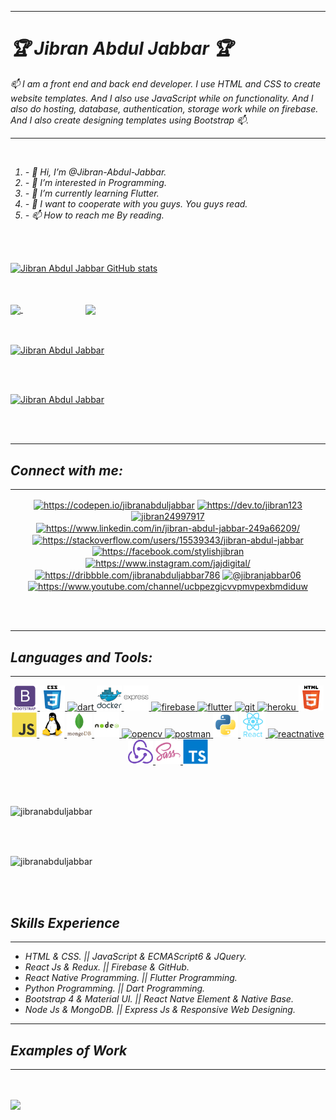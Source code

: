 <hr />
<h1><i style="color: 'aqua'">🏆 Jibran Abdul Jabbar 🏆</i></h1>



<p><i>📫 I am a front end and back end developer. I use HTML and CSS to create website templates. And I also use JavaScript while on functionality. And I also do hosting, database, authentication, storage work while on firebase. And I also create designing templates using Bootstrap 📫.</i></p>

<hr/>
<br/>
<ol>
<i><li> - 👋 Hi, I’m @Jibran-Abdul-Jabbar.</li></i>
<i><li> - 👀 I’m interested in Programming.</li></i>
<i><li> - 🌱 I’m currently learning Flutter.</li></i>
<i><li> - 💞️ I want to cooperate with you guys. You guys read.</li></i>
<i><li> - 📫 How to reach me By reading.</li></i>
</ol
 <br />
 <br />
 <br />

[![Jibran Abdul Jabbar GitHub stats](https://github-readme-stats.vercel.app/api?username=jibranabduljabbar)](https://github.com/jibranabduljabbar/github-readme-stats)

<br>
<br>

<a href="https://github.com/jibranabduljabbar">
  <img align="center" src="https://github-readme-stats.vercel.app/api/pin/?username=anuraghazra&repo=github-readme-stats" />
</a>
<a style="margin-left: 100px;" href="https://github.com/jibranabduljabbar">
  <img align="center" src="https://github-readme-stats.vercel.app/api/pin/?username=anuraghazra&repo=convoychat" />
</a>

<br>
<br>
<br>

[![Jibran Abdul Jabbar](https://github-readme-stats.vercel.app/api/top-langs/?username=jibranabduljabbar&langs_count=8)](https://github.com/jibranabduljabbar/github-readme-stats)



<br>
<br>

[![Jibran Abdul Jabbar](https://github-readme-stats.vercel.app/api/wakatime?username=willianrod)](https://github.com/jibranabduljabbar/github-readme-stats)

<br>
<br> 
 
<hr />
 
 <h2><i>Connect with me:</i></h2>
 
<hr />
 
 
 
<p align="center">
<a href="https://codepen.io/jibranabduljabbar" target="blank"><img align="center" src="https://raw.githubusercontent.com/rahuldkjain/github-profile-readme-generator/master/src/images/icons/Social/codepen.svg" alt="https://codepen.io/jibranabduljabbar" height="30" width="40" /></a>
<a href="https://dev.to/jibran123" target="blank"><img align="center" src="https://cdn.jsdelivr.net/npm/simple-icons@3.0.1/icons/dev-dot-to.svg" alt="https://dev.to/jibran123" height="30" width="40" /></a>
<a href="https://twitter.com/jibran24997917" target="blank"><img align="center" src="https://raw.githubusercontent.com/rahuldkjain/github-profile-readme-generator/master/src/images/icons/Social/twitter.svg" alt="jibran24997917" height="30" width="40" /></a>
<a href="https://linkedin.com/in/jibran-abdul-jabbar-249a66209/" target="blank"><img align="center" src="https://raw.githubusercontent.com/rahuldkjain/github-profile-readme-generator/master/src/images/icons/Social/linked-in-alt.svg" alt="https://www.linkedin.com/in/jibran-abdul-jabbar-249a66209/" height="30" width="40" /></a>
<a href="https://stackoverflow.com/users/15539343/jibran-abdul-jabbar" target="blank"><img align="center" src="https://raw.githubusercontent.com/rahuldkjain/github-profile-readme-generator/master/src/images/icons/Social/stack-overflow.svg" alt="https://stackoverflow.com/users/15539343/jibran-abdul-jabbar" height="30" width="40" /></a>
<a href="https://fb.com/stylishjibran" target="blank"><img align="center" src="https://raw.githubusercontent.com/rahuldkjain/github-profile-readme-generator/master/src/images/icons/Social/facebook.svg" alt="https://facebook.com/stylishjibran" height="30" width="40" /></a>
<a href="https://instagram.com/jajdigital/" target="blank"><img align="center" src="https://raw.githubusercontent.com/rahuldkjain/github-profile-readme-generator/master/src/images/icons/Social/instagram.svg" alt="https://www.instagram.com/jajdigital/" height="30" width="40" /></a>
<a href="https://dribbble.com/jibranabduljabbar786" target="blank"><img align="center" src="https://raw.githubusercontent.com/rahuldkjain/github-profile-readme-generator/master/src/images/icons/Social/dribbble.svg" alt="https://dribbble.com/jibranabduljabbar786" height="30" width="40" /></a>
<a href="https://medium.com/@jibranjabbar06" target="blank"><img align="center" src="https://raw.githubusercontent.com/rahuldkjain/github-profile-readme-generator/master/src/images/icons/Social/medium.svg" alt="@jibranjabbar06" height="30" width="40" /></a>
<a href="https://www.youtube.com/channel/UCBpEZgiCVVpmVpExBMdiduw" target="blank"><img align="center" src="https://raw.githubusercontent.com/rahuldkjain/github-profile-readme-generator/master/src/images/icons/Social/youtube.svg" alt="https://www.youtube.com/channel/ucbpezgicvvpmvpexbmdiduw" height="30" width="40" /></a>
</p>

 
<br>
<br>

<hr />
 
 <h2><i>Languages and Tools:</i></h2>

 <hr />
 
 <p align="center"> <a href="https://getbootstrap.com" target="_blank"> <img src="https://raw.githubusercontent.com/devicons/devicon/master/icons/bootstrap/bootstrap-plain-wordmark.svg" alt="bootstrap" width="40" height="40"/> </a> <a href="https://www.w3schools.com/css/" target="_blank"> <img src="https://raw.githubusercontent.com/devicons/devicon/master/icons/css3/css3-original-wordmark.svg" alt="css3" width="40" height="40"/> </a> <a href="https://dart.dev" target="_blank"> <img src="https://www.vectorlogo.zone/logos/dartlang/dartlang-icon.svg" alt="dart" width="40" height="40"/> </a> <a href="https://www.docker.com/" target="_blank"> <img src="https://raw.githubusercontent.com/devicons/devicon/master/icons/docker/docker-original-wordmark.svg" alt="docker" width="40" height="40"/> </a> <a href="https://expressjs.com" target="_blank"> <img src="https://raw.githubusercontent.com/devicons/devicon/master/icons/express/express-original-wordmark.svg" alt="express" width="40" height="40"/> </a> <a href="https://firebase.google.com/" target="_blank"> <img src="https://www.vectorlogo.zone/logos/firebase/firebase-icon.svg" alt="firebase" width="40" height="40"/> </a> <a href="https://flutter.dev" target="_blank"> <img src="https://www.vectorlogo.zone/logos/flutterio/flutterio-icon.svg" alt="flutter" width="40" height="40"/> </a> <a href="https://git-scm.com/" target="_blank"> <img src="https://www.vectorlogo.zone/logos/git-scm/git-scm-icon.svg" alt="git" width="40" height="40"/> </a> <a href="https://heroku.com" target="_blank"> <img src="https://www.vectorlogo.zone/logos/heroku/heroku-icon.svg" alt="heroku" width="40" height="40"/> </a> <a href="https://www.w3.org/html/" target="_blank"> <img src="https://raw.githubusercontent.com/devicons/devicon/master/icons/html5/html5-original-wordmark.svg" alt="html5" width="40" height="40"/> </a> <a href="https://developer.mozilla.org/en-US/docs/Web/JavaScript" target="_blank"> <img src="https://raw.githubusercontent.com/devicons/devicon/master/icons/javascript/javascript-original.svg" alt="javascript" width="40" height="40"/> </a> <a href="https://www.linux.org/" target="_blank"> <img src="https://raw.githubusercontent.com/devicons/devicon/master/icons/linux/linux-original.svg" alt="linux" width="40" height="40"/> </a> <a href="https://www.mongodb.com/" target="_blank"> <img src="https://raw.githubusercontent.com/devicons/devicon/master/icons/mongodb/mongodb-original-wordmark.svg" alt="mongodb" width="40" height="40"/> </a> <a href="https://nodejs.org" target="_blank"> <img src="https://raw.githubusercontent.com/devicons/devicon/master/icons/nodejs/nodejs-original-wordmark.svg" alt="nodejs" width="40" height="40"/> </a> <a href="https://opencv.org/" target="_blank"> <img src="https://www.vectorlogo.zone/logos/opencv/opencv-icon.svg" alt="opencv" width="40" height="40"/> </a> <a href="https://postman.com" target="_blank"> <img src="https://www.vectorlogo.zone/logos/getpostman/getpostman-icon.svg" alt="postman" width="40" height="40"/> </a> <a href="https://www.python.org" target="_blank"> <img src="https://raw.githubusercontent.com/devicons/devicon/master/icons/python/python-original.svg" alt="python" width="40" height="40"/> </a> <a href="https://reactjs.org/" target="_blank"> <img src="https://raw.githubusercontent.com/devicons/devicon/master/icons/react/react-original-wordmark.svg" alt="react" width="40" height="40"/> </a> <a href="https://reactnative.dev/" target="_blank"> <img src="https://reactnative.dev/img/header_logo.svg" alt="reactnative" width="40" height="40"/> </a> <a href="https://redux.js.org" target="_blank"> <img src="https://raw.githubusercontent.com/devicons/devicon/master/icons/redux/redux-original.svg" alt="redux" width="40" height="40"/> </a> <a href="https://sass-lang.com" target="_blank"> <img src="https://raw.githubusercontent.com/devicons/devicon/master/icons/sass/sass-original.svg" alt="sass" width="40" height="40"/> </a> <a href="https://www.typescriptlang.org/" target="_blank"> <img src="https://raw.githubusercontent.com/devicons/devicon/master/icons/typescript/typescript-original.svg" alt="typescript" width="40" height="40"/> </a> </p>

 
<br>
<br>

 
<p><img align="center" src="https://github-readme-stats.vercel.app/api/top-langs?username=jibranabduljabbar&show_icons=true&locale=en&layout=compact" alt="jibranabduljabbar" /></p>

  
<br>
<br>

 
<p><img align="center" src="https://github-readme-streak-stats.herokuapp.com/?user=jibranabduljabbar&" alt="jibranabduljabbar" /></p>
 
<br>
<br>

 <h2><i>Skills Experience</i></h2>
<hr />
<ul>
 <li><i>HTML & CSS.                 ||                      JavaScript & ECMAScript6 & JQuery.</i></li>
 <li><i>React Js & Redux.           ||                      Firebase & GitHub.</i></li>
 <li><i>React Native Programming.   ||                      Flutter Programming.</i></li>
 <li><i>Python Programming.         ||                      Dart Programming.</i></li>
 <li><i>Bootstrap 4 & Material UI.  ||                      React Natve Element & Native Base.</i></li>
<li><i>Node Js & MongoDB.          ||                       Express Js & Responsive Web Designing.</i></li>
 
</ul>
<hr />
 <h2><i>Examples of Work</i></h2>
<hr />

<br>
<br>
<img src="https://scontent.fkhi22-1.fna.fbcdn.net/v/t1.6435-9/p180x540/242087980_371994741139379_8105580732583610406_n.jpg?_nc_cat=107&ccb=1-5&_nc_sid=730e14&_nc_ohc=L2UWkYhHVWkAX83xngV&_nc_ht=scontent.fkhi22-1.fna&oh=90b4aa17dc65c4a1888f4630c389ae35&oe=6168E92F" width="1200px" />
<br>
<br>
